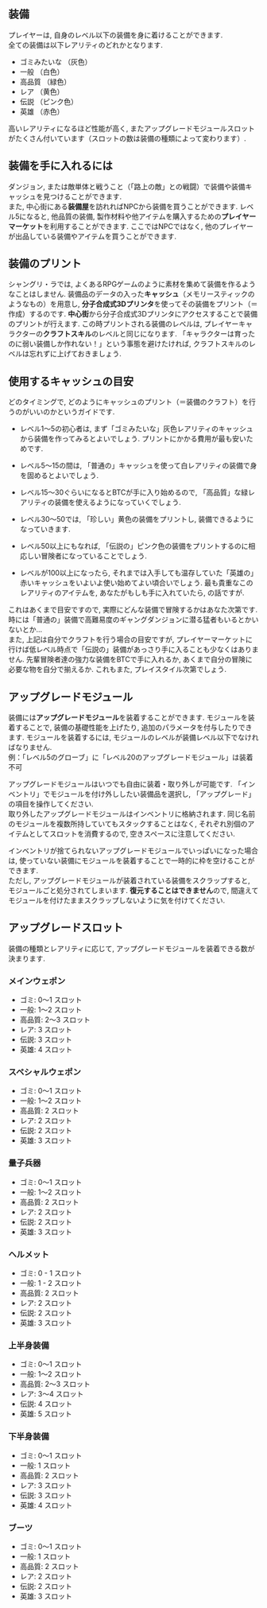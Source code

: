 ## 装備
プレイヤーは, 自身のレベル以下の装備を身に着けることができます.  
全ての装備は以下レアリティのどれかとなります.

  - ゴミみたいな （灰色）
  - 一般 （白色）
  - 高品質 （緑色）
  - レア （黄色）
  - 伝説 （ピンク色）
  - 英雄 （赤色）

高いレアリティになるほど性能が高く, またアップグレードモジュールスロットがたくさん付いています（スロットの数は装備の種類によって変わります）.  


## 装備を手に入れるには
ダンジョン, または敵単体と戦うこと（「路上の敵」との戦闘）で装備や装備キャッシュを見つけることができます.  
また, 中心街にある**装備屋**を訪れればNPCから装備を買うことができます. レベル5になると, 他品質の装備, 製作材料や他アイテムを購入するための**プレイヤーマーケット**を利用することができます. ここではNPCではなく, 他のプレイヤーが出品している装備やアイテムを買うことができます.  


## 装備のプリント
シャングリ・ラでは, よくあるRPGゲームのように素材を集めて装備を作るようなことはしません. 装備品のデータの入った**キャッシュ**（メモリースティックのようなもの）を用意し, **分子合成式3Dプリンタ**を使ってその装備をプリント（＝作成）するのです.
**中心街**から分子合成式3Dプリンタにアクセスすることで装備のプリントが行えます. この時プリントされる装備のレベルは, プレイヤーキャラクターの**クラフトスキル**のレベルと同じになります. 「キャラクターは育ったのに弱い装備しか作れない！」という事態を避けたければ, クラフトスキルのレベルは忘れずに上げておきましょう.  


## 使用するキャッシュの目安
どのタイミングで, どのようにキャッシュのプリント（＝装備のクラフト）を行うのがいいのかというガイドです.  

- レベル1～5の初心者は, まず「ゴミみたいな」灰色レアリティのキャッシュから装備を作ってみるとよいでしょう. プリントにかかる費用が最も安いためです.  

- レベル5～15の間は, 「普通の」キャッシュを使って白レアリティの装備で身を固めるとよいでしょう. 

- レベル15～30ぐらいになるとBTCが手に入り始めるので, 「高品質」な緑レアリティの装備を使えるようになっていくでしょう. 

- レベル30～50では, 「珍しい」黄色の装備をプリントし, 装備できるようになっていきます.  

- レベル50以上にもなれば, 「伝説の」ピンク色の装備をプリントするのに相応しい冒険者になっていることでしょう.    

- レベルが100以上になったら, それまでは入手しても温存していた「英雄の」赤いキャッシュをいよいよ使い始めてよい頃合いでしょう. 最も貴重なこのレアリティのアイテムを, あなたがもしも手に入れていたら, の話ですが.
 
これはあくまで目安ですので, 実際にどんな装備で冒険するかはあなた次第です. 時には「普通の」装備で高難易度のギャングダンジョンに潜る猛者もいるとかいないとか...  
また, 上記は自分でクラフトを行う場合の目安ですが, プレイヤーマーケットに行けば低レベル時点で「伝説の」装備があっさり手に入ることも少なくはありません. 先輩冒険者達の強力な装備をBTCで手に入れるか, あくまで自分の冒険に必要な物を自分で揃えるか. これもまた, プレイスタイル次第でしょう. 


## アップグレードモジュール

装備には**アップグレードモジュール**を装着することができます. モジュールを装着することで, 装備の基礎性能を上げたり, 追加のパラメータを付与したりできます. モジュールを装着するには, モジュールのレベルが装備レベル以下でなければなりません.  
例：「レベル5のグローブ」に「レベル20のアップグレードモジュール」は装着不可  

アップグレードモジュールはいつでも自由に装着・取り外しが可能です. 「インベントリ」でモジュールを付け外ししたい装備品を選択し, 「アップグレード」の項目を操作してください.    
取り外したアップグレードモジュールはインベントリに格納されます. 同じ名前のモジュールを複数所持していてもスタックすることはなく, それぞれ別個のアイテムとしてスロットを消費するので, 空きスペースに注意してください.   

インベントリが捨てられないアップグレードモジュールでいっぱいになった場合は, 使っていない装備にモジュールを装着することで一時的に枠を空けることができます.  
ただし, アップグレードモジュールが装着されている装備をスクラップすると, モジュールごと処分されてしまいます.  **復元することはできません**ので, 間違えてモジュールを付けたままスクラップしないように気を付けてください.  

## アップグレードスロット
装備の種類とレアリティに応じて, アップグレードモジュールを装着できる数が決まります.

### メインウェポン
 - ゴミ: 0～1 スロット
 - 一般: 1～2 スロット
 - 高品質: 2～3 スロット
 - レア: 3 スロット
 - 伝説: 3 スロット
 - 英雄: 4 スロット

### スペシャルウェポン
 - ゴミ: 0～1 スロット
 - 一般: 1～2 スロット
 - 高品質: 2 スロット
 - レア: 2 スロット
 - 伝説: 2 スロット
 - 英雄: 3 スロット

### 量子兵器
 - ゴミ: 0～1 スロット
 - 一般: 1～2 スロット
 - 高品質: 2 スロット
 - レア: 2 スロット
 - 伝説: 2 スロット
 - 英雄: 3 スロット

### ヘルメット
 - ゴミ: 0 - 1 スロット
 - 一般: 1 - 2 スロット
 - 高品質: 2 スロット
 - レア: 2 スロット
 - 伝説: 2 スロット
 - 英雄: 3 スロット

### 上半身装備
 - ゴミ: 0～1 スロット
 - 一般: 1～2 スロット
 - 高品質: 2～3 スロット
 - レア: 3～4 スロット
 - 伝説: 4 スロット
 - 英雄: 5 スロット

### 下半身装備
 - ゴミ: 0～1 スロット
 - 一般: 1 スロット
 - 高品質: 2 スロット
 - レア: 3 スロット
 - 伝説: 3 スロット
 - 英雄: 4 スロット

### ブーツ
 - ゴミ: 0～1 スロット
 - 一般: 1 スロット
 - 高品質: 2 スロット
 - レア: 2 スロット
 - 伝説: 2 スロット
 - 英雄: 3 スロット
